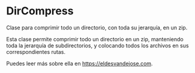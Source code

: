 # DirCompress
Clase para comprimir todo un directorio, con toda su jerarquía, en un zip.

Esta clase permite comprimir todo un directorio en un zip, manteniendo toda la jerarquía de subdirectorios, y colocando todos los archivos en sus correspondientes rutas.

Puedes leer más sobre ella en https://eldesvandejose.com.
